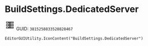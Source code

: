 # BuildSettings.DedicatedServer
![](/img/BuildSettings.DedicatedServer.png)
GUID: `3815258833528828467`
```
EditorGUIUtility.IconContent("BuildSettings.DedicatedServer")
```
